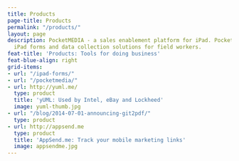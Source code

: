 ```yaml
---
title: Products
page-title: Products
permalink: "/products/"
layout: page
description: PocketMEDIA - a sales enablement platform for iPad. PocketFORMS - an
  iPad forms and data collection solutions for field workers.
feat-title: 'Products: Tools for doing business'
feat-blue-align: right
grid-items:
- url: "/ipad-forms/"
- url: "/pocketmedia/"
- url: http://yuml.me/
  type: product
  title: 'yUML: Used by Intel, eBay and Lockheed'
  image: yuml-thumb.jpg
- url: "/blog/2014-07-01-announcing-git2pdf/"
  type: product
- url: http://appsend.me
  type: product
  title: 'AppSend.me: Track your mobile marketing links'
  image: appsendme.jpg
---
```


